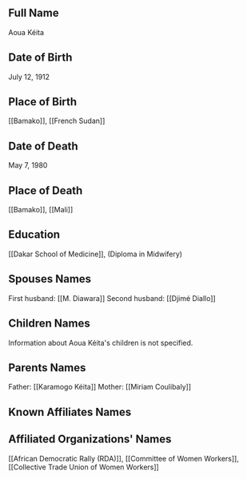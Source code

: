 ## Full Name
Aoua Kéita

## Date of Birth
July 12, 1912

## Place of Birth
[[Bamako]], [[French Sudan]]

## Date of Death
May 7, 1980

## Place of Death
[[Bamako]], [[Mali]]

## Education
[[Dakar School of Medicine]], (Diploma in Midwifery)

## Spouses Names
First husband: [[M. Diawara]]
Second husband: [[Djimé Diallo]]

## Children Names
Information about Aoua Kéita's children is not specified.

## Parents Names
Father: [[Karamogo Kéita]]
Mother: [[Miriam Coulibaly]]

## Known Affiliates Names

## Affiliated Organizations' Names
[[African Democratic Rally (RDA)]],
[[Committee of Women Workers]],
[[Collective Trade Union of Women Workers]]